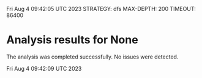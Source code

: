 Fri Aug  4 09:42:05 UTC 2023
STRATEGY: dfs
MAX-DEPTH: 200
TIMEOUT: 86400
# Analysis results for None
The analysis was completed successfully. No issues were detected.

Fri Aug  4 09:42:09 UTC 2023
